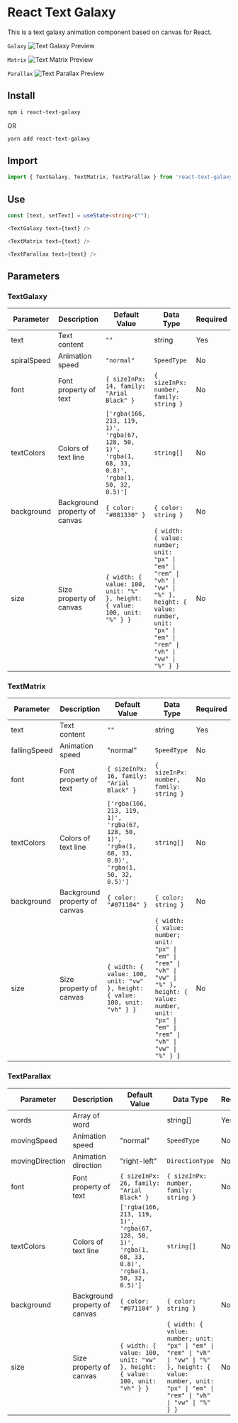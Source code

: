 # React Text Galaxy

This is a text galaxy animation component based on canvas for React.

`Galaxy`
![Text Galaxy Preview](preview/preview-react-text-galaxy.gif)

`Matrix`
![Text Matrix Preview](preview/preview-react-text-matrix.gif)

`Parallax`
![Text Parallax Preview](preview/preview-react-text-parallax.gif)

## Install

```bash
npm i react-text-galaxy
```

OR

```bash
yarn add react-text-galaxy
```

## Import

```typescript
import { TextGalaxy, TextMatrix, TextParallax } from 'react-text-galaxy';
```

## Use

```typescript
const [text, setText] = useState<string>("");

<TextGalaxy text={text} />

<TextMatrix text={text} />

<TextParallax text={text} />
```

## Parameters

### TextGalaxy

| Parameter   | Description                   | Default Value                                                                                        | Data Type                                                                                                                                                         | Required |
| ----------- | ----------------------------- | ---------------------------------------------------------------------------------------------------- | ----------------------------------------------------------------------------------------------------------------------------------------------------------------- | -------- |
| text        | Text content                  | `""`                                                                                                 | string                                                                                                                                                            | Yes      |
| spiralSpeed | Animation speed               | `"normal"`                                                                                           | `SpeedType`                                                                                                                                                       | No       |
| font        | Font property of text         | `{ sizeInPx: 14, family: "Arial Black" }`                                                            | `{ sizeInPx: number, family: string }`                                                                                                                            | No       |
| textColors  | Colors of text line           | `['rgba(166, 213, 119, 1)', 'rgba(67, 128, 50, 1)', 'rgba(1, 68, 33, 0.8)', 'rgba(1, 50, 32, 0.5)']` | `string[]`                                                                                                                                                        | No       |
| background  | Background property of canvas | `{ color: "#081330" }`                                                                               | `{ color: string }`                                                                                                                                               | No       |
| size        | Size property of canvas       | `{ width: { value: 100, unit: "%" }, height: { value: 100, unit: "%" } }`                            | `{ width: { value: number; unit: "px" \| "em" \| "rem" \| "vh" \| "vw" \| "%" }, height: { value: number, unit: "px" \| "em" \| "rem" \| "vh" \| "vw" \| "%" } }` | No       |

### TextMatrix

| Parameter    | Description                   | Default Value                                                                                        | Data Type                                                                                                                                                         | Required |
| ------------ | ----------------------------- | ---------------------------------------------------------------------------------------------------- | ----------------------------------------------------------------------------------------------------------------------------------------------------------------- | -------- |
| text         | Text content                  | `""`                                                                                                 | string                                                                                                                                                            | Yes      |
| fallingSpeed | Animation speed               | "normal"                                                                                             | `SpeedType`                                                                                                                                                       | No       |
| font         | Font property of text         | `{ sizeInPx: 16, family: "Arial Black" }`                                                            | `{ sizeInPx: number, family: string }`                                                                                                                            | No       |
| textColors   | Colors of text line           | `['rgba(166, 213, 119, 1)', 'rgba(67, 128, 50, 1)', 'rgba(1, 68, 33, 0.8)', 'rgba(1, 50, 32, 0.5)']` | `string[]`                                                                                                                                                        | No       |
| background   | Background property of canvas | `{ color: "#071104" }`                                                                               | `{ color: string }`                                                                                                                                               | No       |
| size         | Size property of canvas       | `{ width: { value: 100, unit: "vw" }, height: { value: 100, unit: "vh" } }`                          | `{ width: { value: number; unit: "px" \| "em" \| "rem" \| "vh" \| "vw" \| "%" }, height: { value: number, unit: "px" \| "em" \| "rem" \| "vh" \| "vw" \| "%" } }` | No       |

### TextParallax

| Parameter       | Description                   | Default Value                                                                                        | Data Type                                                                                                                                                         | Required |
| --------------- | ----------------------------- | ---------------------------------------------------------------------------------------------------- | ----------------------------------------------------------------------------------------------------------------------------------------------------------------- | -------- |
| words           | Array of word                 |                                                                                                      | string[]                                                                                                                                                          | Yes      |
| movingSpeed     | Animation speed               | "normal"                                                                                             | `SpeedType`                                                                                                                                                       | No       |
| movingDirection | Animation direction           | "right-left"                                                                                         | `DirectionType`                                                                                                                                                   | No       |
| font            | Font property of text         | `{ sizeInPx: 26, family: "Arial Black" }`                                                            | `{ sizeInPx: number, family: string }`                                                                                                                            | No       |
| textColors      | Colors of text line           | `['rgba(166, 213, 119, 1)', 'rgba(67, 128, 50, 1)', 'rgba(1, 68, 33, 0.8)', 'rgba(1, 50, 32, 0.5)']` | `string[]`                                                                                                                                                        | No       |
| background      | Background property of canvas | `{ color: "#071104" }`                                                                               | `{ color: string }`                                                                                                                                               | No       |
| size            | Size property of canvas       | `{ width: { value: 100, unit: "vw" }, height: { value: 100, unit: "vh" } }`                          | `{ width: { value: number; unit: "px" \| "em" \| "rem" \| "vh" \| "vw" \| "%" }, height: { value: number, unit: "px" \| "em" \| "rem" \| "vh" \| "vw" \| "%" } }` | No       |

